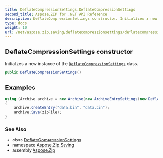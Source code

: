 ```yaml
---
title: DeflateCompressionSettings.DeflateCompressionSettings
second_title: Aspose.ZIP for .NET API Reference
description: DeflateCompressionSettings constructor. Initializes a new instance of the DeflateCompressionSettings class
type: docs
weight: 10
url: /net/aspose.zip.saving/deflatecompressionsettings/deflatecompressionsettings/
---
```

## DeflateCompressionSettings constructor

Initializes a new instance of the [`DeflateCompressionSettings`](../) class.

```csharp
public DeflateCompressionSettings()
```

## Examples

```csharp
using (Archive archive = new Archive(new ArchiveEntrySettings(new DeflateCompressionSettings())))
{
    archive.CreateEntry("data.bin", "data.bin");                   
    archive.Save(zipFile);
}
```

### See Also

* class [DeflateCompressionSettings](../)
* namespace [Aspose.Zip.Saving](../../deflatecompressionsettings/)
* assembly [Aspose.Zip](../../../)


